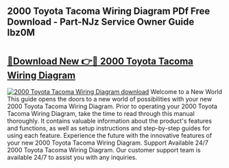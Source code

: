 ## 2000 Toyota Tacoma Wiring Diagram PDf Free Download - Part-NJz Service Owner Guide Ibz0M

# <h2><a href="http://dfhvo98.blite.top/?on=2000+Toyota+Tacoma+Wiring+Diagram">🔗Download New 👉🔴 2000 Toyota Tacoma Wiring Diagram</a></h2>

[![2000 Toyota Tacoma Wiring Diagram download](https://i.imgur.com/lujVjoI.png)](http://dfhvo98.blite.top/?on=2000+Toyota+Tacoma+Wiring+Diagram)
Welcome to a New World This guide opens the doors to a new world of possibilities with your new 2000 Toyota Tacoma Wiring Diagram. Prior to operating your 2000 Toyota Tacoma Wiring Diagram, take the time to read through this manual thoroughly. It contains valuable information about the product's features and functions, as well as setup instructions and step-by-step guides for using each feature. Experience the future with the innovative features of your new 2000 Toyota Tacoma Wiring Diagram. Support Available 24/7 2000 Toyota Tacoma Wiring Diagram. Our customer support team is available 24/7 to assist you with any inquiries.
